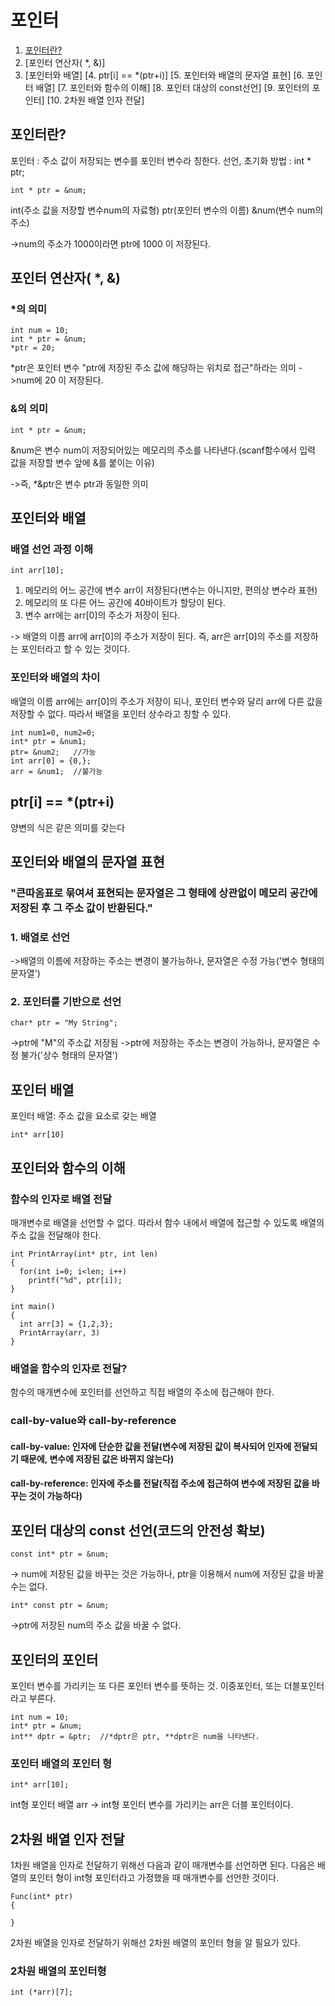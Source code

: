 포인터
======
1. [포인터란?](#포인터란?)
2. [포인터 연산자( *, &)]
3. [포인터와 배열]
[4. ptr[i] == *(ptr+i)]
[5. 포인터와 배열의 문자열 표현]
[6. 포인터 배열]
[7. 포인터와 함수의 이해]
[8. 포인터 대상의 const선언]
[9. 포인터의 포인터]
[10. 2차원 배열 인자 전달]
## 포인터란?
포인터 : 주소 값이 저장되는 변수를 포인터 변수라 칭한다.
선언, 초기화 방법 : int * ptr;
```
int * ptr = &num;
```
int(주소 값을 저장할 변수num의 자료형)
ptr(포인터 변수의 이름)
&num(변수 num의 주소)

->num의 주소가 1000이라면 ptr에 1000 이 저장된다.

## 포인터 연산자( *, &)

### *의 의미

```
int num = 10;
int * ptr = &num;
*ptr = 20;
```
*ptr은 포인터 변수 "ptr에 저장된 주소 값에 해당하는 위치로 접근"하라는 의미
->num에 20 이 저장된다.

### &의 의미
```
int * ptr = &num;
```
&num은 변수 num이 저장되어있는 메모리의 주소를 나타낸다.(scanf함수에서 입력 값을 저장할 변수 앞에 &를 붙이는 이유)

->즉, *&ptr은 변수 ptr과 동일한 의미


## 포인터와 배열

### 배열 선언 과정 이해

```
int arr[10];
```

1. 메모리의 어느 공간에 변수 arr이 저장된다(변수는 아니지만, 편의상 변수라 표현)
2. 메모리의 또 다른 어느 공간에 40바이트가 할당이 된다.
3. 변수 arr에는 arr[0]의 주소가 저장이 된다.

-> 배열의 이름 arr에 arr[0]의 주소가 저장이 된다. 즉, arr은 arr[0]의 주소를 저장하는 포인터라고 할 수 있는 것이다.


### 포인터와 배열의 차이

배열의 이름 arr에는 arr[0]의 주소가 저장이 되나, 포인터 변수와 달리 arr에 다른 값을 저장할 수 없다.
따라서 배열을 포인터 상수라고 칭할 수 있다.

```
int num1=0, num2=0;
int* ptr = &num1;
ptr= &num2;   //가능
int arr[0] = {0,};
arr = &num1;  //불가능
```


## ptr[i] == *(ptr+i)

양변의 식은 같은 의미를 갖는다


## 포인터와 배열의 문자열 표현
### "큰따옴표로 묶여셔 표현되는 문자열은 그 형태에 상관없이 메모리 공간에 저장된 후 그 주소 값이 반환된다."

### 1. 배열로 선언
->배열의 이름에 저장하는 주소는 변경이 불가능하나, 문자열은 수정 가능('변수 형태의 문자열')

### 2. 포인터를 기반으로 선언
```
char* ptr = "My String"; 
```
->ptr에 "M"의 주소값 저장됨
->ptr에 저장하는 주소는 변경이 가능하나, 문자열은 수정 불가('상수 형태의 문자열')


## 포인터 배열
포인터 배열: 주소 값을 요소로 갖는 배열
```
int* arr[10]
```

## 포인터와 함수의 이해

### 함수의 인자로 배열 전달

매개변수로 배열을 선언할 수 없다. 따라서 함수 내에서 배열에 접근할 수 있도록 배열의 주소 값을 전달해야 한다. 

```
int PrintArray(int* ptr, int len)
{
  for(int i=0; i<len; i++)
    printf("%d", ptr[i]);
}

int main()
{
  int arr[3] = {1,2,3};
  PrintArray(arr, 3)
}
```


### 배열을 함수의 인자로 전달?

함수의 매개변수에 포인터를 선언하고 직접 배열의 주소에 접근해야 한다.

### call-by-value와 call-by-reference  
#### call-by-value: 인자에 단순한 값을 전달(변수에 저장된 값이 복사되어 인자에 전달되기 때문에, 변수에 저장된 값은 바뀌지 않는다)

#### call-by-reference: 인자에 주소를 전달(직접 주소에 접근하여 변수에 저장된 값을 바꾸는 것이 가능하다)


## 포인터 대상의 const 선언(코드의 안전성 확보)
```
const int* ptr = &num;
```
-> num에 저장된 값을 바꾸는 것은 가능하나, ptr을 이용해서 num에 저장된 값을 바꿀 수는 없다.
```
int* const ptr = &num;
```
->ptr에 저장된 num의 주소 값을 바꿀 수 없다.


## 포인터의 포인터
포인터 변수를 가리키는 또 다른 포인터 변수를 뜻하는 것. 이중포인터, 또는 더블포인터라고 부른다.
```
int num = 10;
int* ptr = &num;
int** dptr = &ptr;  //*dptr은 ptr, **dptr은 num을 나타낸다.
```

### 포인터 배열의 포인터 형

```
int* arr[10];
```
int형 포인터 배열 arr -> int형 포인터 변수를 가리키는 arr은 더블 포인터이다.

## 2차원 배열 인자 전달

1차원 배열을 인자로 전달하기 위해선 다음과 같이 매개변수를 선언하면 된다. 다음은 배열의 포인터 형이 int형 포인터라고 가정했을 때 매개변수를 선언한 것이다.
```
Func(int* ptr)
{

}
```

2차원 배열을 인자로 전달하기 위해선 2차원 배열의 포인터 형을 알 필요가 있다.

### 2차원 배열의 포인터형
```
int (*arr)[7];
```

